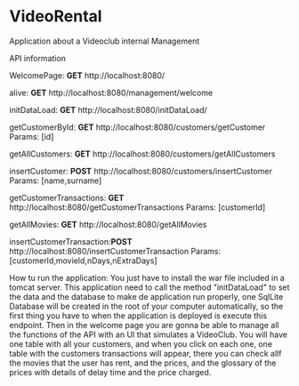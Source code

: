 # VideoRental
Application about a Videoclub internal Management

API information

WelcomePage:	 		  **GET**  http://localhost:8080/

alive: 	         		  **GET**  http://localhost:8080/management/welcome

initDataLoad:	 		  **GET**  http://localhost:8080/initDataLoad/

getCustomerById: 		  **GET**  http://localhost:8080/customers/getCustomer  		Params: [id] 

getAllCustomers: 		  **GET**  http://localhost:8080/customers/getAllCustomers

insertCustomer:  		  **POST** http://localhost:8080/customers/insertCustomer 	Params: [name,surname]

getCustomerTransactions:  **GET**  http://localhost:8080/getCustomerTransactions			Params: [customerId]

getAllMovies:			  **GET**  http://localhost:8080/getAllMovies

insertCustomerTransaction:**POST** http://localhost:8080/insertCustomerTransaction			Params: [customerId,movieId,nDays,nExtraDays]

How tu run the application: You just have to install the war file included in a tomcat server.
This application need to call the method "initDataLoad" to set the data and the database to make de application run properly, 
one SqlLite Database will be created in the root of your computer automatically,
so the first thing you have to when the application is deployed is execute this endpoint.
Then in the welcome page you are gonna be able to manage all the functions of the API with an UI that simulates a VideoClub.
You will have one table with all your customers, and when you click on each one, one table with the customers transactions will appear, there you can
check allf the movies that the user has rent, and the prices, and the glossary of the prices with details of delay time and the price charged.
